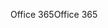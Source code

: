 <span data-ttu-id="fdbca-101">Office 365</span><span class="sxs-lookup"><span data-stu-id="fdbca-101">Office 365</span></span>